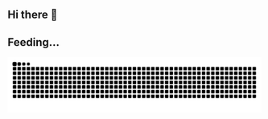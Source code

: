 ## Hi there 👋

<!--
**BhavikDodda/BhavikDodda** is a ✨ _special_ ✨ repository because its `README.md` (this file) appears on your GitHub profile.

Here are some ideas to get you started:

- 🔭 I’m currently working on ...
- 🌱 I’m currently learning ...
- 👯 I’m looking to collaborate on ...
- 🤔 I’m looking for help with ...
- 💬 Ask me about ...
- 📫 How to reach me: ...
- 😄 Pronouns: ...
- ⚡ Fun fact: ...
-->

## Feeding...
![Snake animation](https://raw.githubusercontent.com/BhavikDodda/BhavikDodda/output/github-contribution-grid-snake-dark.svg)
